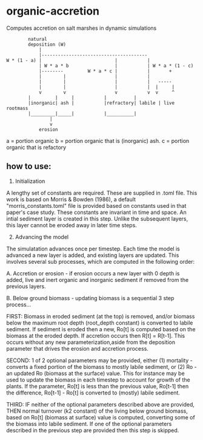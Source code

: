 # organic-accretion
Computes accretion on salt marshes in dynamic simulations
   
            natural                 
            deposition (W)
                |             
                |---------------------------------------
    W * (1 - a) |                           |           |
                | W * a * b                 |           | W * a * (1 - c)
                |--------         W * a * c |           |       +
                |        |                  |           |             
                |        |                  |           |   -----
                |        |                  |           |  |     |
                v        v                  v           v  v     ^
            |         |     |           |          |
            |inorganic| ash |           |refractory| labile | live rootmass  
            |_________|_____|           |__________|
                    |         
                    v
                erosion

a = portion organic
b = portion organic that is (inorganic) ash.
c = portion organic that is refactory

## how to use:

1. Initialization

A lengthy set of constants are required. These are supplied in .toml file. This work is based on Morris & Bowden (1986), a default "morris_constants.toml" file is provided based on constants used in that paper's case study. These constants are invariant in time and space. An intial sediment layer is created in this step. Unlike the subsequent layers, this layer cannot be eroded away in later time steps. 

2. Advancing the model

The simulatation advances once per timestep. Each time the model is advanced a new layer is added, and existing layers are updated. This involves several sub processes, which are computed in the following order: 

A. Accretion or erosion - if erosion occurs a new layer with 0 depth is added, live and inert organic and inorganic sediment if removed from the previous layers. 

B. Below ground biomass - updating biomass is a sequential 3 step process...

FIRST: Biomass in eroded sediment (at the top) is removed, and/or biomass below the maximum root depth (root_depth constant) is converted to labile sediment. If sediment is eroded then a new, Ro[t] is computed based on the biomass at the eroded depth. If accretion occurs then R[t] = R[t-1]. This occurs without any new parameterization,aside from the deposition parameter that drives the erosion and accretion process.

SECOND: 1 of 2 optional parameters may be provided, either (1) mortality - converts a fixed portion of the biomass to mostly labile sediment, or (2) Ro - an updated Ro (biomass at the surface) value. This for instance may be used to update the biomass in each timestep to account for growth of the plants. If the parameter, Ro[t] is less than the previous value, Ro[t-1] then the difference, Ro[t-1] - Ro[t] is converted to (mostly) labile sediment.

THIRD: IF neither of the optional parameters described above are provided, THEN normal turnover (k2 constant) of the living below ground biomass, based on Ro[t] (biomass at surface) value is computed, converting some of the biomass into labile sediment. If one of the optional parameters described in the previous step are provided then this step is skipped.
 

